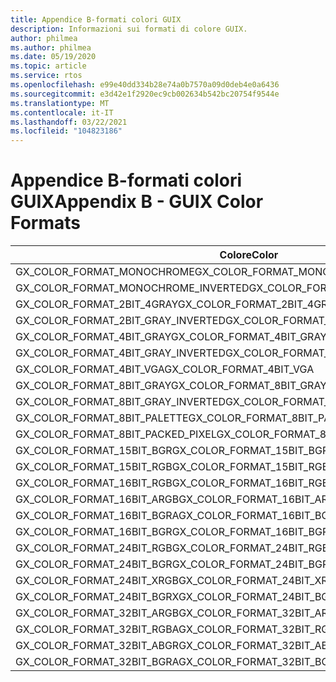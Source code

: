 ```yaml
---
title: Appendice B-formati colori GUIX
description: Informazioni sui formati di colore GUIX.
author: philmea
ms.author: philmea
ms.date: 05/19/2020
ms.topic: article
ms.service: rtos
ms.openlocfilehash: e99e40dd334b28e74a0b7570a09d0deb4e0a6436
ms.sourcegitcommit: e3d42e1f2920ec9cb002634b542bc20754f9544e
ms.translationtype: MT
ms.contentlocale: it-IT
ms.lasthandoff: 03/22/2021
ms.locfileid: "104823186"
---
```

# <a name="appendix-b---guix-color-formats"></a><span data-ttu-id="1eefa-103">Appendice B-formati colori GUIX</span><span class="sxs-lookup"><span data-stu-id="1eefa-103">Appendix B - GUIX Color Formats</span></span>

| <span data-ttu-id="1eefa-104">Colore</span><span class="sxs-lookup"><span data-stu-id="1eefa-104">Color</span></span>                               | <span data-ttu-id="1eefa-105">Valore</span><span class="sxs-lookup"><span data-stu-id="1eefa-105">Value</span></span> |
|------------------------------------ | ----- |
| <span data-ttu-id="1eefa-106">GX_COLOR_FORMAT_MONOCHROME</span><span class="sxs-lookup"><span data-stu-id="1eefa-106">GX_COLOR_FORMAT_MONOCHROME</span></span>          | <span data-ttu-id="1eefa-107">1</span><span class="sxs-lookup"><span data-stu-id="1eefa-107">1</span></span>     |
| <span data-ttu-id="1eefa-108">GX_COLOR_FORMAT_MONOCHROME_INVERTED</span><span class="sxs-lookup"><span data-stu-id="1eefa-108">GX_COLOR_FORMAT_MONOCHROME_INVERTED</span></span> | <span data-ttu-id="1eefa-109">2</span><span class="sxs-lookup"><span data-stu-id="1eefa-109">2</span></span>     |
| <span data-ttu-id="1eefa-110">GX_COLOR_FORMAT_2BIT_4GRAY</span><span class="sxs-lookup"><span data-stu-id="1eefa-110">GX_COLOR_FORMAT_2BIT_4GRAY</span></span>          | <span data-ttu-id="1eefa-111">3</span><span class="sxs-lookup"><span data-stu-id="1eefa-111">3</span></span>     |
| <span data-ttu-id="1eefa-112">GX_COLOR_FORMAT_2BIT_GRAY_INVERTED</span><span class="sxs-lookup"><span data-stu-id="1eefa-112">GX_COLOR_FORMAT_2BIT_GRAY_INVERTED</span></span>  | <span data-ttu-id="1eefa-113">4</span><span class="sxs-lookup"><span data-stu-id="1eefa-113">4</span></span>     |
| <span data-ttu-id="1eefa-114">GX_COLOR_FORMAT_4BIT_GRAY</span><span class="sxs-lookup"><span data-stu-id="1eefa-114">GX_COLOR_FORMAT_4BIT_GRAY</span></span>           | <span data-ttu-id="1eefa-115">5</span><span class="sxs-lookup"><span data-stu-id="1eefa-115">5</span></span>     |
| <span data-ttu-id="1eefa-116">GX_COLOR_FORMAT_4BIT_GRAY_INVERTED</span><span class="sxs-lookup"><span data-stu-id="1eefa-116">GX_COLOR_FORMAT_4BIT_GRAY_INVERTED</span></span>  | <span data-ttu-id="1eefa-117">6</span><span class="sxs-lookup"><span data-stu-id="1eefa-117">6</span></span>     |
| <span data-ttu-id="1eefa-118">GX_COLOR_FORMAT_4BIT_VGA</span><span class="sxs-lookup"><span data-stu-id="1eefa-118">GX_COLOR_FORMAT_4BIT_VGA</span></span>            | <span data-ttu-id="1eefa-119">7</span><span class="sxs-lookup"><span data-stu-id="1eefa-119">7</span></span>     |
| <span data-ttu-id="1eefa-120">GX_COLOR_FORMAT_8BIT_GRAY</span><span class="sxs-lookup"><span data-stu-id="1eefa-120">GX_COLOR_FORMAT_8BIT_GRAY</span></span>           | <span data-ttu-id="1eefa-121">8</span><span class="sxs-lookup"><span data-stu-id="1eefa-121">8</span></span>     |
| <span data-ttu-id="1eefa-122">GX_COLOR_FORMAT_8BIT_GRAY_INVERTED</span><span class="sxs-lookup"><span data-stu-id="1eefa-122">GX_COLOR_FORMAT_8BIT_GRAY_INVERTED</span></span>  | <span data-ttu-id="1eefa-123">9</span><span class="sxs-lookup"><span data-stu-id="1eefa-123">9</span></span>     |
| <span data-ttu-id="1eefa-124">GX_COLOR_FORMAT_8BIT_PALETTE</span><span class="sxs-lookup"><span data-stu-id="1eefa-124">GX_COLOR_FORMAT_8BIT_PALETTE</span></span>        | <span data-ttu-id="1eefa-125">10</span><span class="sxs-lookup"><span data-stu-id="1eefa-125">10</span></span>    |
| <span data-ttu-id="1eefa-126">GX_COLOR_FORMAT_8BIT_PACKED_PIXEL</span><span class="sxs-lookup"><span data-stu-id="1eefa-126">GX_COLOR_FORMAT_8BIT_PACKED_PIXEL</span></span>   | <span data-ttu-id="1eefa-127">11</span><span class="sxs-lookup"><span data-stu-id="1eefa-127">11</span></span>    |
| <span data-ttu-id="1eefa-128">GX_COLOR_FORMAT_15BIT_BGR</span><span class="sxs-lookup"><span data-stu-id="1eefa-128">GX_COLOR_FORMAT_15BIT_BGR</span></span>           | <span data-ttu-id="1eefa-129">12</span><span class="sxs-lookup"><span data-stu-id="1eefa-129">12</span></span>    |
| <span data-ttu-id="1eefa-130">GX_COLOR_FORMAT_15BIT_RGB</span><span class="sxs-lookup"><span data-stu-id="1eefa-130">GX_COLOR_FORMAT_15BIT_RGB</span></span>           | <span data-ttu-id="1eefa-131">13</span><span class="sxs-lookup"><span data-stu-id="1eefa-131">13</span></span>    |
| <span data-ttu-id="1eefa-132">GX_COLOR_FORMAT_16BIT_RGB</span><span class="sxs-lookup"><span data-stu-id="1eefa-132">GX_COLOR_FORMAT_16BIT_RGB</span></span>           | <span data-ttu-id="1eefa-133">14</span><span class="sxs-lookup"><span data-stu-id="1eefa-133">14</span></span>    |
| <span data-ttu-id="1eefa-134">GX_COLOR_FORMAT_16BIT_ARGB</span><span class="sxs-lookup"><span data-stu-id="1eefa-134">GX_COLOR_FORMAT_16BIT_ARGB</span></span>          | <span data-ttu-id="1eefa-135">15</span><span class="sxs-lookup"><span data-stu-id="1eefa-135">15</span></span>    |
| <span data-ttu-id="1eefa-136">GX_COLOR_FORMAT_16BIT_BGRA</span><span class="sxs-lookup"><span data-stu-id="1eefa-136">GX_COLOR_FORMAT_16BIT_BGRA</span></span>          | <span data-ttu-id="1eefa-137">16</span><span class="sxs-lookup"><span data-stu-id="1eefa-137">16</span></span>    |
| <span data-ttu-id="1eefa-138">GX_COLOR_FORMAT_16BIT_BGR</span><span class="sxs-lookup"><span data-stu-id="1eefa-138">GX_COLOR_FORMAT_16BIT_BGR</span></span>           | <span data-ttu-id="1eefa-139">17</span><span class="sxs-lookup"><span data-stu-id="1eefa-139">17</span></span>    |
| <span data-ttu-id="1eefa-140">GX_COLOR_FORMAT_24BIT_RGB</span><span class="sxs-lookup"><span data-stu-id="1eefa-140">GX_COLOR_FORMAT_24BIT_RGB</span></span>           | <span data-ttu-id="1eefa-141">18</span><span class="sxs-lookup"><span data-stu-id="1eefa-141">18</span></span>    |
| <span data-ttu-id="1eefa-142">GX_COLOR_FORMAT_24BIT_BGR</span><span class="sxs-lookup"><span data-stu-id="1eefa-142">GX_COLOR_FORMAT_24BIT_BGR</span></span>           | <span data-ttu-id="1eefa-143">19</span><span class="sxs-lookup"><span data-stu-id="1eefa-143">19</span></span>    |
| <span data-ttu-id="1eefa-144">GX_COLOR_FORMAT_24BIT_XRGB</span><span class="sxs-lookup"><span data-stu-id="1eefa-144">GX_COLOR_FORMAT_24BIT_XRGB</span></span>          | <span data-ttu-id="1eefa-145">20</span><span class="sxs-lookup"><span data-stu-id="1eefa-145">20</span></span>    |
| <span data-ttu-id="1eefa-146">GX_COLOR_FORMAT_24BIT_BGRX</span><span class="sxs-lookup"><span data-stu-id="1eefa-146">GX_COLOR_FORMAT_24BIT_BGRX</span></span>          | <span data-ttu-id="1eefa-147">21</span><span class="sxs-lookup"><span data-stu-id="1eefa-147">21</span></span>    |
| <span data-ttu-id="1eefa-148">GX_COLOR_FORMAT_32BIT_ARGB</span><span class="sxs-lookup"><span data-stu-id="1eefa-148">GX_COLOR_FORMAT_32BIT_ARGB</span></span>          | <span data-ttu-id="1eefa-149">22</span><span class="sxs-lookup"><span data-stu-id="1eefa-149">22</span></span>    |
| <span data-ttu-id="1eefa-150">GX_COLOR_FORMAT_32BIT_RGBA</span><span class="sxs-lookup"><span data-stu-id="1eefa-150">GX_COLOR_FORMAT_32BIT_RGBA</span></span>          | <span data-ttu-id="1eefa-151">23</span><span class="sxs-lookup"><span data-stu-id="1eefa-151">23</span></span>    |
| <span data-ttu-id="1eefa-152">GX_COLOR_FORMAT_32BIT_ABGR</span><span class="sxs-lookup"><span data-stu-id="1eefa-152">GX_COLOR_FORMAT_32BIT_ABGR</span></span>          | <span data-ttu-id="1eefa-153">24</span><span class="sxs-lookup"><span data-stu-id="1eefa-153">24</span></span>    |
| <span data-ttu-id="1eefa-154">GX_COLOR_FORMAT_32BIT_BGRA</span><span class="sxs-lookup"><span data-stu-id="1eefa-154">GX_COLOR_FORMAT_32BIT_BGRA</span></span>          | <span data-ttu-id="1eefa-155">25</span><span class="sxs-lookup"><span data-stu-id="1eefa-155">25</span></span>    |